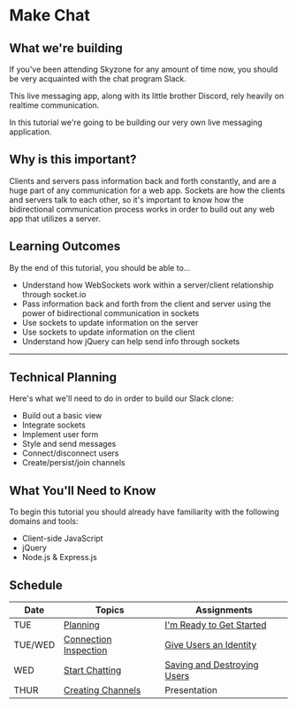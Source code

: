 # Make Chat

## What we're building

If you've been attending Skyzone for any amount of time now, you should be very acquainted with the chat program Slack.

This live messaging app, along with its little brother Discord, rely heavily on realtime communication.

In this tutorial we're going to be building our very own live messaging application.

## Why is this important?

Clients and servers pass information back and forth constantly, and are a huge part of any communication for a web app. Sockets are how the clients and servers talk to each other, so it's important to know how the bidirectional communication process works in order to build out any web app that utilizes a server.

## Learning Outcomes

By the end of this tutorial, you should be able to...

- Understand how WebSockets work within a server/client relationship through socket.io
- Pass information back and forth from the client and server using the power of bidirectional communication in sockets
- Use sockets to update information on the server
- Use sockets to update information on the client
- Understand how jQuery can help send info through sockets

<hr>

## Technical Planning

Here's what we'll need to do in order to build our Slack clone:

- Build out a basic view
- Integrate sockets
- Implement user form
- Style and send messages
- Connect/disconnect users
- Create/persist/join channels

## What You'll Need to Know

To begin this tutorial you should already have familiarity with the following domains and tools:

- Client-side JavaScript
- jQuery
- Node.js & Express.js

## **Schedule**

| Date | Topics                                               | Assignments                                                  |
| ---- | ---------------------------------------------------- | ------------------------------------------------------------ |
| TUE  | [Planning](./1/README.md)                     | [I'm Ready to Get Started](./2/README.md)        |
| TUE/WED  | [Connection Inspection](./3/README.md)           | [Give Users an Identity](./4/README.md)                                |
| WED  | [Start Chatting](./5/README.md)        | [Saving and Destroying Users](./6/README.md) |
| THUR  | [Creating Channels](./7/README.md)        | Presentation |